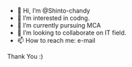 - 👋 Hi, I’m @Shinto-chandy
- 👀 I’m interested in codng.
- 🌱 I’m currently pursuing MCA
- 💞️ I’m looking to collaborate on IT field.
- 📫 How to reach me: e-mail


Thank You :)
